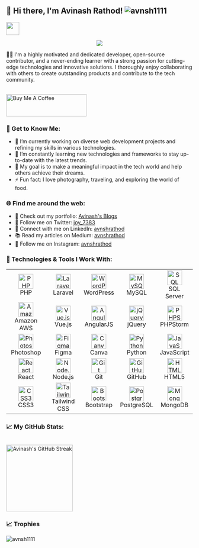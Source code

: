 ## 👋 Hi there, I'm Avinash Rathod! <img  src="https://komarev.com/ghpvc/?username=avnsh1111&label=Profile%20views&color=0e75b6&style=flat" alt="avnsh1111" />

<img src="https://media.giphy.com/media/hvRJCLFzcasrR4ia7z/giphy.gif" width="35"></h1>
<p align="center">
  <a href="https://github.com/DenverCoder1/readme-typing-svg"><img src="https://readme-typing-svg.herokuapp.com?font=Time+New+Roman&color=%23C8BE25&size=25&center=true&vCenter=true&width=600&height=100&lines=Sr.+Software+Engineer+@Aecor;Computer+Engineer;Full+Stack+Developer;Open+Source+Contributor;Always+learning+new+things"></a>
</p>

👨‍💻 I'm a highly motivated and dedicated developer, open-source contributor, and a never-ending learner with a strong passion for cutting-edge technologies and innovative solutions. I thoroughly enjoy collaborating with others to create outstanding products and contribute to the tech community.

<br>
<a href="https://www.buymeacoffee.com/avnsh1111" target="_blank"><img src="https://cdn.buymeacoffee.com/buttons/v2/default-yellow.png" alt="Buy Me A Coffee" style="height: 60px !important;width: 217px !important;" ></a>
<br>

### 🚀 Get to Know Me:

- 🔭 I’m currently working on diverse web development projects and refining my skills in various technologies.
- 🌱 I’m constantly learning new technologies and frameworks to stay up-to-date with the latest trends.
- 🎯 My goal is to make a meaningful impact in the tech world and help others achieve their dreams.
- ⚡ Fun fact: I love photography, traveling, and exploring the world of food.

### 🌐 Find me around the web:

- 🌟 Check out my portfolio: [Avinash's Blogs](https://avinashrathod.in)
- 🐤 Follow me on Twitter: [joy_7383](https://twitter.com/joy_7383)
- 💼 Connect with me on LinkedIn: [avnshrathod](https://linkedin.com/in/avnshrathod)
- 📚 Read my articles on Medium: [avnshrathod](https://medium.com/@avnshrathod)
- 📸 Follow me on Instagram: [avnshrathod](https://instagram.com/avnshrathod)



### 🔧 Technologies & Tools I Work With:

<table>
  <tr>
    <td align="center">
      <img src="https://cdn.jsdelivr.net/gh/devicons/devicon/icons/php/php-original.svg" alt="PHP" width="40" height="40"/>
      <br>PHP
    </td>
    <td align="center">
      <img src="https://cdn.jsdelivr.net/gh/devicons/devicon/icons/laravel/laravel-plain-wordmark.svg" alt="Laravel" width="40" height="40"/>
      <br>Laravel
    </td>
    <td align="center">
      <img src="https://cdn.jsdelivr.net/gh/devicons/devicon/icons/wordpress/wordpress-plain.svg" alt="WordPress" width="40" height="40"/>
      <br>WordPress
    </td>
    <td align="center">
      <img src="https://cdn.jsdelivr.net/gh/devicons/devicon/icons/mysql/mysql-original-wordmark.svg" alt="MySQL" width="40" height="40"/>
      <br>MySQL
    </td>
    <td align="center">
      <img src="https://cdn.jsdelivr.net/gh/devicons/devicon/icons/microsoftsqlserver/microsoftsqlserver-plain-wordmark.svg" alt="SQL Server" width="40" height="40"/>
      <br>SQL Server
    </td>
  </tr>
  <tr>
    <td align="center">
      <img src="https://cdn.jsdelivr.net/gh/devicons/devicon/icons/amazonwebservices/amazonwebservices-original-wordmark.svg" alt="Amazon AWS" width="40" height="40"/>
      <br>Amazon AWS
    </td>
    <td align="center">
      <img src="https://cdn.jsdelivr.net/gh/devicons/devicon/icons/vuejs/vuejs-original-wordmark.svg" alt="Vue.js" width="40" height="40"/>
      <br>Vue.js
    </td>
    <td align="center">
      <img src="https://cdn.jsdelivr.net/gh/devicons/devicon/icons/angularjs/angularjs-original.svg" alt="AngularJS" width="40" height="40"/>
      <br>AngularJS
    </td>
    <td align="center">
      <img src="https://cdn.jsdelivr.net/gh/devicons/devicon/icons/jquery/jquery-original-wordmark.svg" alt="jQuery" width="40" height="40"/>
      <br>jQuery
    </td>
    <td align="center">
      <img src="https://cdn.jsdelivr.net/gh/devicons/devicon/icons/phpstorm/phpstorm-original.svg" alt="PHPStorm" width="40" height="40"/>
      <br>PHPStorm
    </td>
  </tr>
  <tr>
    <td align="center">
      <img src="https://cdn.jsdelivr.net/gh/devicons/devicon/icons/photoshop/photoshop-plain.svg" alt="Photoshop" width="40" height="40"/>
      <br>Photoshop
    </td>
    <td align="center">
      <img src="https://cdn.jsdelivr.net/gh/devicons/devicon/icons/figma/figma-original.svg" alt="Figma" width="40" height="40"/>
      <br>Figma
    </td>
    <td align="center">
      <img src="https://cdn.jsdelivr.net/gh/devicons/devicon/icons/canva/canva-original.svg" alt="Canva" width="40" height="40"/>
      <br>Canva
    </td>
    <td align="center">
      <img src="https://cdn.jsdelivr.net/gh/devicons/devicon/icons/python/python-original-wordmark.svg" alt="Python" width="40" height="40"/>
      <br>Python
    </td>
    <td align="center">
      <img src="https://cdn.jsdelivr.net/gh/devicons/devicon/icons/javascript/javascript-original.svg" alt="JavaScript" width="40" height="40"/>
      <br>JavaScript
    </td>
  </tr>
  <tr>
    <td align="center">
      <img src="https://cdn.jsdelivr.net/gh/devicons/devicon/icons/react/react-original-wordmark.svg" alt="React" width="40" height="40"/>
      <br>React
    </td>
    <td align="center">
      <img src="https://cdn.jsdelivr.net/gh/devicons/devicon/icons/nodejs/nodejs-original-wordmark.svg" alt="Node.js" width="40" height="40"/>
      <br>Node.js
    </td>
    <td align="center">
      <img src="https://cdn.jsdelivr.net/gh/devicons/devicon/icons/git/git-original.svg" alt="Git" width="40" height="40"/>
      <br>Git
    </td>
    <td align="center">
      <img src="https://cdn.jsdelivr.net/gh/devicons/devicon/icons/github/github-original-wordmark.svg" alt="GitHub" width="40" height="40"/>
      <br>GitHub
    </td>
    <td align="center">
      <img src="https://cdn.jsdelivr.net/gh/devicons/devicon/icons/html5/html5-original-wordmark.svg" alt="HTML5" width="40" height="40"/>
      <br>HTML5
    </td>
  </tr>
  <tr>
    <td align="center">
      <img src="https://cdn.jsdelivr.net/gh/devicons/devicon/icons/css3/css3-original-wordmark.svg" alt="CSS3" width="40" height="40"/>
      <br>CSS3
    </td>
    <td align="center">
      <img src="https://cdn.jsdelivr.net/gh/devicons/devicon/icons/tailwindcss/tailwindcss-plain-wordmark.svg" alt="Tailwind CSS" width="40" height="40"/>
      <br>Tailwind CSS
    </td>
    <td align="center">
      <img src="https://cdn.jsdelivr.net/gh/devicons/devicon/icons/bootstrap/bootstrap-plain-wordmark.svg" alt="Bootstrap" width="40" height="40"/>
      <br>Bootstrap
    </td>
    <td align="center">
      <img src="https://cdn.jsdelivr.net/gh/devicons/devicon/icons/postgresql/postgresql-original-wordmark.svg" alt="PostgreSQL" width="40" height="40"/>
      <br>PostgreSQL
    </td>
    <td align="center">
      <img src="https://cdn.jsdelivr.net/gh/devicons/devicon/icons/mongodb/mongodb-original-wordmark.svg" alt="MongoDB" width="40" height="40"/>
      <br>MongoDB
    </td>
  </tr>
</table>

### 📈 My GitHub Stats:
<p align="left">
  <br>
  <img src="https://github-readme-streak-stats.herokuapp.com/?user=Avnsh1111&theme=radical" alt="Avinash's GitHub Streak" height="180"/>
</p>


### 📈 Trophies
<p align="left"><img src="https://github-profile-trophy.vercel.app/?username=avnsh1111&theme=matrix" alt="avnsh1111" /></a> </p>

